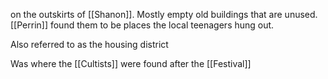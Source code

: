 on the outskirts of [[Shanon]]. Mostly empty old buildings that are unused. [[Perrin]] found them to be places the local teenagers hung out.

Also referred to as the housing district

Was where the [[Cultists]] were found after the [[Festival]] 
